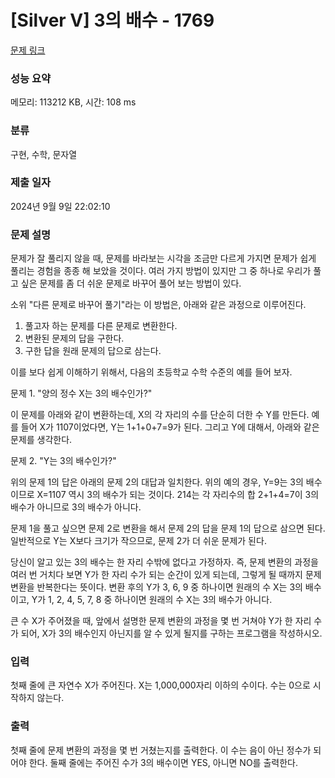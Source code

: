 # [Silver V] 3의 배수 - 1769 

[문제 링크](https://www.acmicpc.net/problem/1769) 

### 성능 요약

메모리: 113212 KB, 시간: 108 ms

### 분류

구현, 수학, 문자열

### 제출 일자

2024년 9월 9일 22:02:10

### 문제 설명

<p>문제가 잘 풀리지 않을 때, 문제를 바라보는 시각을 조금만 다르게 가지면 문제가 쉽게 풀리는 경험을 종종 해 보았을 것이다. 여러 가지 방법이 있지만 그 중 하나로 우리가 풀고 싶은 문제를 좀 더 쉬운 문제로 바꾸어 풀어 보는 방법이 있다.</p>

<p>소위 "다른 문제로 바꾸어 풀기"라는 이 방법은, 아래와 같은 과정으로 이루어진다.</p>

<ol>
	<li>풀고자 하는 문제를 다른 문제로 변환한다.</li>
	<li>변환된 문제의 답을 구한다.</li>
	<li>구한 답을 원래 문제의 답으로 삼는다.</li>
</ol>

<p>이를 보다 쉽게 이해하기 위해서, 다음의 초등학교 수학 수준의 예를 들어 보자.</p>

<p>문제 1. "양의 정수 X는 3의 배수인가?"</p>

<p>이 문제를 아래와 같이 변환하는데, X의 각 자리의 수를 단순히 더한 수 Y를 만든다. 예를 들어 X가 1107이었다면, Y는 1+1+0+7=9가 된다. 그리고 Y에 대해서, 아래와 같은 문제를 생각한다.</p>

<p>문제 2. "Y는 3의 배수인가?"</p>

<p>위의 문제 1의 답은 아래의 문제 2의 대답과 일치한다. 위의 예의 경우, Y=9는 3의 배수이므로 X=1107 역시 3의 배수가 되는 것이다. 214는 각 자리수의 합 2+1+4=7이 3의 배수가 아니므로 3의 배수가 아니다.</p>

<p>문제 1을 풀고 싶으면 문제 2로 변환을 해서 문제 2의 답을 문제 1의 답으로 삼으면 된다. 일반적으로 Y는 X보다 크기가 작으므로, 문제 2가 더 쉬운 문제가 된다.</p>

<p>당신이 알고 있는 3의 배수는 한 자리 수밖에 없다고 가정하자. 즉, 문제 변환의 과정을 여러 번 거치다 보면 Y가 한 자리 수가 되는 순간이 있게 되는데, 그렇게 될 때까지 문제 변환을 반복한다는 뜻이다. 변환 후의 Y가 3, 6, 9 중 하나이면 원래의 수 X는 3의 배수이고, Y가 1, 2, 4, 5, 7, 8 중 하나이면 원래의 수 X는 3의 배수가 아니다.</p>

<p>큰 수 X가 주어졌을 때, 앞에서 설명한 문제 변환의 과정을 몇 번 거쳐야 Y가 한 자리 수가 되어, X가 3의 배수인지 아닌지를 알 수 있게 될지를 구하는 프로그램을 작성하시오.</p>

### 입력 

 <p>첫째 줄에 큰 자연수 X가 주어진다. X는 1,000,000자리 이하의 수이다. 수는 0으로 시작하지 않는다.</p>

### 출력 

 <p>첫째 줄에 문제 변환의 과정을 몇 번 거쳤는지를 출력한다. 이 수는 음이 아닌 정수가 되어야 한다. 둘째 줄에는 주어진 수가 3의 배수이면 YES, 아니면 NO를 출력한다.</p>

